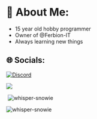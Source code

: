 # 💫 About Me:
- 15 year old hobby programmer 
- Owner of @Ferbion-IT
- Always learning new things


## 🌐 Socials:
[![Discord](https://img.shields.io/badge/Discord-%237289DA.svg?logo=discord&logoColor=white)](https://discordapp.com/users/814807669197111337) 

[![](https://visitcount.itsvg.in/api?id=Whisper-Snowie&icon=1&color=0)](https://visitcount.itsvg.in)

<p>&nbsp;<img align="center" src="https://github-readme-stats.vercel.app/api?username=whisper-snowie&show_icons=true&locale=en" alt="whisper-snowie" /></p>
<p><img align="center" src="https://github-readme-streak-stats.herokuapp.com/?user=whisper-snowie&" alt="whisper-snowie" /></p>
